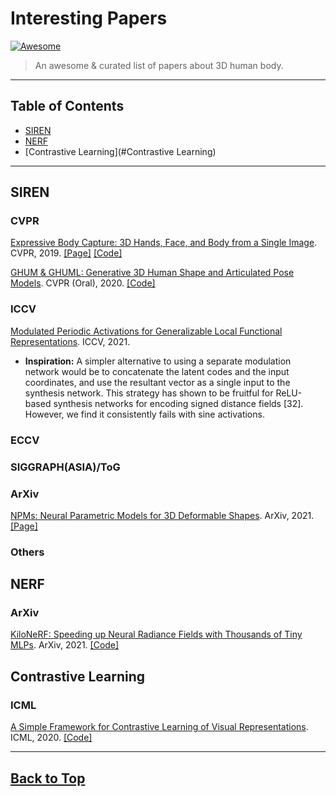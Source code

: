 # Interesting Papers

[![Awesome](https://awesome.re/badge.svg)](https://awesome.re)

> An awesome & curated list of papers about 3D human body.

-----

## Table of Contents

- [SIREN](#SIREN)
- [NERF](#NERF)
- [Contrastive Learning](#Contrastive Learning)

-----


## SIREN


###  CVPR


[Expressive Body Capture: 3D Hands, Face, and Body from a Single Image](https://ps.is.tuebingen.mpg.de/uploads_file/attachment/attachment/497/SMPL-X.pdf). CVPR, 2019. [[Page]](https://smpl-x.is.tue.mpg.de) [[Code]](https://github.com/vchoutas/smplify-x)

[GHUM & GHUML: Generative 3D Human Shape and Articulated Pose Models](https://arxiv.org/pdf/2008.08535). CVPR (Oral), 2020.  [[Code]](https://github.com/google-research/google-research/tree/master/ghum)

### ICCV
[Modulated Periodic Activations for Generalizable Local Functional Representations](https://cseweb.ucsd.edu/~ravir/ishit_iccv.pdf). ICCV, 2021.
   - **Inspiration:** A simpler alternative to using a separate modulation network would be to concatenate the latent codes and the input coordinates, and use the resultant vector as a single input to the synthesis network. This strategy has shown to be fruitful for ReLU-based synthesis networks for encoding signed distance fields [32]. However, we find it consistently fails with sine activations.


###  ECCV




###  SIGGRAPH(ASIA)/ToG




###  ArXiv


[NPMs: Neural Parametric Models for 3D Deformable Shapes](https://arxiv.org/abs/2104.00702). ArXiv, 2021. [[Page]](https://www.youtube.com/watch?v=muZXXgkkMPY) 


###  Others





## NERF

### ArXiv

[KiloNeRF: Speeding up Neural Radiance Fields with Thousands of Tiny MLPs](https://arxiv.org/abs/2103.13744). ArXiv, 2021. [[Code]](https://github.com/creiser/kilonerf)




## Contrastive Learning

### ICML

[A Simple Framework for Contrastive Learning of Visual Representations](https://arxiv.org/pdf/2002.05709.pdf). ICML, 2020. [[Code]](https://github.com/google-research/simclr)




-----

## [Back to Top](#table-of-contents)
